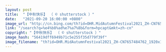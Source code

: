 ```yaml
---
layout: post
title:  "【中秋快乐】 （ © shutterstock ）"
date:   "2021-09-20 16:00:00 +0800"
image_url: "http://cn.bing.com/th?id=OHR.MidAutumnFestival2021_ZH-CN7657484762_1920x1080.jpg&rf=LaDigue_1920x1080.jpg&pid=hp"
link: "/search?q=%e4%b8%ad%e7%a7%8b&form=hpcapt&mkt=zh-cn"
copyright: "【中秋快乐】 （ © shutterstock ）"
image_hash: "56419dff6949b71c5e255f35d779f39f"
image_filename: "th?id=OHR.MidAutumnFestival2021_ZH-CN7657484762_1920x1080.jpg&rf=LaDigue_1920x1080.jpg&pid=hp"
---
```

